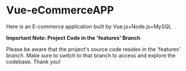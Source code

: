 # Vue-eCommerceAPP
Here is an E-commerce application built by Vue.js+Node.js+MySQL

**Important Note: Project Code in the 'features' Branch**

Please be aware that the project's source code resides in the 'features' branch. Make sure to switch to that branch to access and explore the codebase. Thank you!

